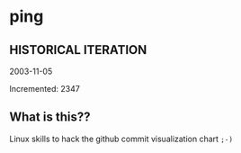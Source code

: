 # ping

## HISTORICAL ITERATION
2003-11-05

Incremented: 2347

## What is this?? 
Linux skills to hack the github commit visualization chart `;-)`
